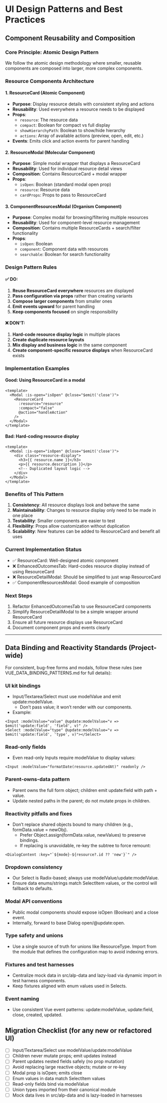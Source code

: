 # UI Design Patterns and Best Practices

## Component Reusability and Composition

### Core Principle: Atomic Design Pattern
We follow the atomic design methodology where smaller, reusable components are composed into larger, more complex components.

### Resource Components Architecture

#### 1. ResourceCard (Atomic Component)
- **Purpose**: Display resource details with consistent styling and actions
- **Reusability**: Used everywhere a resource needs to be displayed
- **Props**: 
  - `resource`: The resource data
  - `compact`: Boolean for compact vs full display
  - `showHierarchyPath`: Boolean to show/hide hierarchy
  - `actions`: Array of available actions (preview, open, edit, etc.)
- **Events**: Emits click and action events for parent handling

#### 2. ResourceModal (Molecular Component)
- **Purpose**: Simple modal wrapper that displays a ResourceCard
- **Reusability**: Used for individual resource detail views
- **Composition**: Contains ResourceCard + modal wrapper
- **Props**: 
  - `isOpen`: Boolean (standard modal open prop)
  - `resource`: Resource data
  - `cardProps`: Props to pass to ResourceCard

#### 3. ComponentResourcesModal (Organism Component)
- **Purpose**: Complex modal for browsing/filtering multiple resources
- **Reusability**: Used for component-level resource management
- **Composition**: Contains multiple ResourceCards + search/filter functionality
- **Props**: 
  - `isOpen`: Boolean
  - `component`: Component data with resources
  - `searchable`: Boolean for search functionality

### Design Pattern Rules

#### ✅ DO:
1. **Reuse ResourceCard everywhere** resources are displayed
2. **Pass configuration via props** rather than creating variants
3. **Compose larger components** from smaller ones
4. **Emit events upward** for parent handling
5. **Keep components focused** on single responsibility

#### ❌ DON'T:
1. **Hard-code resource display logic** in multiple places
2. **Create duplicate resource layouts** 
3. **Mix display and business logic** in the same component
4. **Create component-specific resource displays** when ResourceCard exists

### Implementation Examples

#### Good: Using ResourceCard in a modal
```vue
<template>
  <Modal :is-open="isOpen" @close="$emit('close')">
    <ResourceCard 
      :resource="resource" 
      :compact="false"
      @action="handleAction"
    />
  </Modal>
</template>
```

#### Bad: Hard-coding resource display
```vue
<template>
  <Modal :is-open="isOpen" @close="$emit('close')">
    <div class="resource-display">
      <h3>{{ resource.name }}</h3>
      <p>{{ resource.description }}</p>
      <!-- Duplicated layout logic -->
    </div>
  </Modal>
</template>
```

### Benefits of This Pattern

1. **Consistency**: All resource displays look and behave the same
2. **Maintainability**: Changes to resource display only need to be made in one place
3. **Testability**: Smaller components are easier to test
4. **Flexibility**: Props allow customization without duplication
5. **Scalability**: New features can be added to ResourceCard and benefit all uses

### Current Implementation Status

- ✅ ResourceCard: Well-designed atomic component
- ❌ EnhancedOutcomesTab: Hard-codes resource display instead of using ResourceCard
- ❌ ResourceDetailModal: Should be simplified to just wrap ResourceCard
- ✅ ComponentResourcesModal: Good example of composition

### Next Steps

1. Refactor EnhancedOutcomesTab to use ResourceCard components
2. Simplify ResourceDetailModal to be a simple wrapper around ResourceCard
3. Ensure all future resource displays use ResourceCard
4. Document component props and events clearly

---

## Data Binding and Reactivity Standards (Project-wide)

For consistent, bug-free forms and modals, follow these rules (see VUE_DATA_BINDING_PATTERNS.md for full details):

### UI kit bindings
- Input/Textarea/Select must use modelValue and emit update:modelValue.
  - Don’t pass value; it won’t render with our components.
- Example:
```vue
<Input :modelValue="value" @update:modelValue="v => $emit('update:field', 'field', v)" />
<Select :modelValue="type" @update:modelValue="v => $emit('update:field', 'type', v)"></Select>
```

### Read-only fields
- Even read-only Inputs require modelValue to display values:
```vue
<Input :modelValue="formatDate(resource.updatedAt)" readonly />
```

### Parent-owns-data pattern
- Parent owns the full form object; children emit update:field with path + value.
- Update nested paths in the parent; do not mutate props in children.

### Reactivity pitfalls and fixes
- Don’t replace shared objects bound to many children (e.g., formData.value = newObj).
  - Prefer Object.assign(formData.value, newValues) to preserve bindings.
  - If replacing is unavoidable, re-key the subtree to force remount:
```vue
<DialogContent :key="`${mode}-${resource?.id ?? 'new'}`" />
```

### Dropdown consistency
- Our Select is Radix-based; always use modelValue/update:modelValue.
- Ensure data enums/strings match SelectItem values, or the control will fallback to defaults.

### Modal API conventions
- Public modal components should expose isOpen (Boolean) and a close event.
- Internally, forward to base Dialog open/@update:open.

### Type safety and unions
- Use a single source of truth for unions like ResourceType. Import from the module that defines the configuration map to avoid indexing errors.

### Fixtures and test harnesses
- Centralize mock data in src/alp-data and lazy-load via dynamic import in test harness components.
- Keep fixtures aligned with enum values used in Selects.

### Event naming
- Use consistent Vue event patterns: update:modelValue, update:field, close, created, updated.

## Migration Checklist (for any new or refactored UI)
- [ ] Input/Textarea/Select use modelValue/update:modelValue
- [ ] Children never mutate props; emit updates instead
- [ ] Parent updates nested fields safely (no prop mutation)
- [ ] Avoid replacing large reactive objects; mutate or re-key
- [ ] Modal prop is isOpen; emits close
- [ ] Enum values in data match SelectItem values
- [ ] Read-only fields bind via modelValue
- [ ] Union types imported from their canonical module
- [ ] Mock data lives in src/alp-data and is lazy-loaded in harnesses
